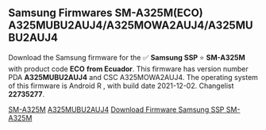 <h2>Samsung Firmwares SM-A325M(ECO) A325MUBU2AUJ4/A325MOWA2AUJ4/A325MUBU2AUJ4</h2>
Download the Samsung firmware for the ✅ <strong>Samsung SSP </strong> ⭐ <strong>SM-A325M</strong> with product code <strong>ECO</strong> <strong> from Ecuador</strong>. This firmware has version number PDA <strong>A325MUBU2AUJ4</strong> and CSC A325MOWA2AUJ4. The operating system of this firmware is Android R , with build date 2021-12-02. Changelist <strong>22735277</strong>.


[SM-A325M](https://samfirm.shop/samsung/model/SM-A325M)
[A325MUBU2AUJ4](https://samfirm.shop/samsung/pda/A325MUBU2AUJ4)
[Download Firmware Samsung SSP SM-A325M](https://samfirm.shop/samsung/firmware/479341)
